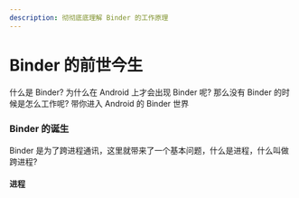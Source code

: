 ```yaml
---
description: 彻彻底底理解 Binder 的工作原理
---
```


# Binder 的前世今生

什么是 Binder? 为什么在 Android 上才会出现 Binder 呢? 那么没有 Binder 的时候是怎么工作呢? 带你进入 Android 的 Binder 世界

### Binder 的诞生

Binder 是为了跨进程通讯，这里就带来了一个基本问题，什么是进程，什么叫做跨进程?

#### 进程





